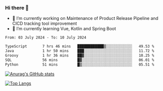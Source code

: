### Hi there 👋

- 🔭 I’m currently working on Maintenance of Product Release Pipeline and CICD tracking tool improvement
- 🌱 I’m currently learning Vue, Kotlin and Spring Boot

<!--START_SECTION:waka-->

```txt
From: 03 July 2024 - To: 10 July 2024

TypeScript       7 hrs 46 mins   ████████████▒░░░░░░░░░░░░   49.53 %
Java             1 hr 50 mins    ███░░░░░░░░░░░░░░░░░░░░░░   11.72 %
Groovy           1 hr 36 mins    ██▓░░░░░░░░░░░░░░░░░░░░░░   10.25 %
SQL              56 mins         █▓░░░░░░░░░░░░░░░░░░░░░░░   06.01 %
Python           51 mins         █▒░░░░░░░░░░░░░░░░░░░░░░░   05.51 %
```

<!--END_SECTION:waka-->

[![Anurag's GitHub stats](https://github-readme-stats.vercel.app/api?username=yunhao981&show_icons=true&theme=solarized-dark)](https://github.com/anuraghazra/github-readme-stats)

[![Top Langs](https://github-readme-stats.vercel.app/api/top-langs/?username=yunhao981&theme=solarized-dark&layout=compact)](https://github.com/anuraghazra/github-readme-stats)

<!--
**yunhao981/yunhao981** is a ✨ _special_ ✨ repository because its `README.md` (this file) appears on your GitHub profile.

Here are some ideas to get you started:

- 🔭 I’m currently working on Maintenance of Release Pipeline and CICD tracking tool improvement
- 🌱 I’m currently learning Vue, Kotlin and Spring Boot
- 👯 I’m looking to collaborate on ...
- 🤔 I’m looking for help with ...
- 💬 Ask me about ...
- 📫 How to reach me: ...
- 😄 Pronouns: ...
- ⚡ Fun fact: ...
-->


